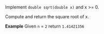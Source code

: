 Implement `double sqrt(double x)` and x >= 0.

Compute and return the square root of x.

**Example**
Given `n` = `2` return `1.41421356`